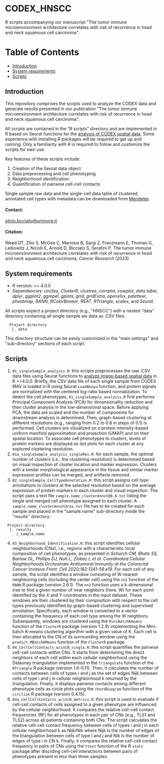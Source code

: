 # CODEX_HNSCC
R scripts accompanying our manuscript "The tumor immune microenvironment architecture correlates with risk of recurrence in head and neck squamous cell carcinoma".

# Table of Contents

- [Introduction](https://github.com/bicciatolab/CODEX_HNSCC#introduction)
- [System requirements](https://github.com/bicciatolab/CODEX_HNSCC#system-requirements)
- [Scripts](https://github.com/bicciatolab/CODEX_HNSCC#scripts)

## Introduction
This repository comprises the scripts used to analyze the CODEX data and generate results presented in our publication “The tumor immune microenvironment architecture correlates with risk of recurrence in head and neck squamous cell carcinoma".  

All scripts are contained in the “R scripts” directory and are implemented in R based on Seurat functions for the [analysis of CODEX spatial data](https://satijalab.org/seurat/articles/seurat5_spatial_vignette_2#human-lymph-node-akoya-codex-system). Some experience with installing R packages will be required to get up and running. Only a familiarity with R is required to follow and customize the scripts for own use.

Key features of these scripts include:

1. Creation of the Seurat data object
2. Data preprocessing and cell phenotyping
2. Neighborhood identification
3. Quantification of pairwise cell-cell contacts

Single sample raw data and the single-cell data table of clustered, annotated cell types with metadata can be downloaded from [Mendeley](https://data.mendeley.com/datasets/t2yvtwnjx7).

#### Contact:

silvio.bicciato@unimore.it

#### Citation:

Weed DT, Zilio S, McGee C, Marnissi B, Sargi Z, Franzmann E, Thomas G, Leibowitz J, Nicolli E, Arnold D, Bicciato S, Serafini P. The tumor immune microenvironment architecture correlates with risk of recurrence in head and neck squamous cell carcinoma, _Cancer Research_ (2023)

## System requirements
* R version: >= 4.0.0
* Dependencies: *circlize*, *ClusterR*, *clustree*, *corrplot*, *cowplot*, *data.table*, *dplyr*, *ggplot2*, *ggrepel*, *gplots*, *grid*, *gridExtra*, *openxlsx*, *paletteer*, *pheatmap*, *RANN*, *RColorBrewer*, *REAT*, *RTriangle*, *scales*, and *Seurat*.

All scripts expect a project directory (e.g., "HNSCC") with a nested "data" directory containing all single sample aw data as .CSV files:

```
  Project directory
   |_ data

```
This directory structure can be easily customized in the "main settings" and "sub-directory" sections of each script.


## Scripts
1.	`01_singleSample_analysis.R`: this scripts preprocesses the raw .CSV data files using Seurat functions to [analyze image-based spatial data](https://satijalab.org/seurat/articles/seurat5_spatial_vignette_2#human-lymph-node-akoya-codex-system) in R >=4.0.0. Briefly, the CSV data file of each single sample from CODEX MAV is loaded in R using Seurat `LoadAkoya` function, and protein signals are normalized with the centered log-ratio based normalization. To detect the cell phenotypes, `01_singleSample_analysis.R` first performs Principal Component Analysis (PCA) for dimensionality reduction and then cluster analysis in the low-dimensional space. Before applying PCA, the data are scaled and the number of components for downstream analysis is determined. Then, graph-based clustering at different resolutions (e.g., ranging from 0.2 to 0.8 in steps of 0.1) is performed. Cell clusters are visualized on a protein intensity-based uniform manifold approximation and projection (UMAP) and on their spatial location. To associate cell phenotypes to clusters, levels of protein markers are displayed as dot plots for each cluster at any explored clustering resolution.
2. `01a_singleSample_analysis_singleRes.R`: for each sample, the optimal number of clusters (i.e., the clustering resolution) is determined based on visual inspection of cluster location and marker expression. Clusters with a similar morphological appearance in the tissue and similar marker expression profiles can be merged, and artifacts removed.
3. `02_singleSample_CellTypeAnnotation.R`: this script assigns cell type annotations to clusters at the selected resolution based on the average expression of protein markers in each cluster and visual inspection. The script uses a text file `sample.name_clusterAnnot@0.8.txt` listing the single and merged cell phenotype assigned to each cluster. A `sample.name_clusterAnnot@res.txt` file has to be created for each sample and placed in the "sample.name" sub-directory inside the "results" directory:

 ```
  Project directory
   |_ results
   	  |_sample.name

 ```
 
4. `03_Neighborhood_Identification.R`: this script identifies cellular neighborhoods (CNs), i.e., regions with a characteristic local composition of cell phenotypes, as presented in _Schürch CM, Bhate SS, Barlow GL, Phillips DJ, Noti L, Zlobec I, et al. Coordinated Cellular Neighborhoods Orchestrate Antitumoral Immunity at the Colorectal Cancer Invasive Front. Cell 2020;182:1341-59.e19_. For each cell of any sample, the script identifies a window consisting of W nearest neighboring cells (including the center cell) using the `nn2` function of the `RANN` R package (version 2.6.1). The `nn2` function uses a k-dimensional tree to find a given number of near neighbors (here, W) for each point identified by the X and Y coordinates in the input dataset. These windows are then clustered by their composition with respect to the cell types previously identified by graph-based clustering and supervised annotation. Specifically, each window is converted to a vector containing the frequency of each cell type among the W neighbors. Subsequently, windows are clustered using the `MiniBatchKmeans` function of the `ClusterR` package (version 1.2.9) implementing the Mini-batch K-means clustering algorithm with a given value of K. Each cell is then allocated to the CN of its surrounding window using the `predict_MBatchKMeans` function of the `ClusterR` package.
5. `04_CellCellContacts_w/inCN_single.R`: this script quantifies the pairwise cell-cell contacts within CNs. It starts from determining the direct neighbors of each cell within each cellular neighborhood using the Delaunay triangulation implemented in the `triangulate` function of the `RTriangle` R package (version 1.6-0.11). Then, it calculates the number of contacts between cells of types i and j as the set of edges Nijk between cells of type i and j in cellular neighborhood k returned by the triangulation. Finally, it displays pairwise contacts among different phenotype cells as circle plots using the `chordDiagram` function of the `circlize` R package (version 0.4.15).
6. `04a_CellCellContacts_w/inCN_metrics.R`: this script is used to evaluate if cell-cell contacts of cells assigned to a given phenotype are influenced by the cellular neighborhood. It compares the relative cell-cell contact frequencies (RF) for all phenotypes in each pair of CNs (e.g., TLS1 and TLS2) across all patients containing both CNs. The script calculates the relative cell-cell contact frequency between cells of types i and j in each cellular neighborhood k as Nijk/Nik where Nijk is the number of edges of the triangulation between cells of type I and j and Nik is the number of edges of type i in CN k. Finally, it compares the relative cell-cell contact frequency in pairs of CNs using the `ttest` function of the R `stats` package after discrding cell-cell interactions between pairs of phenotypes present in less than three samples.

